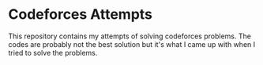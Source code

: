 # Codeforces Attempts

This repository contains my attempts of solving codeforces problems. The codes are probably not the best solution but it's what I came up with when I tried to solve the problems.
